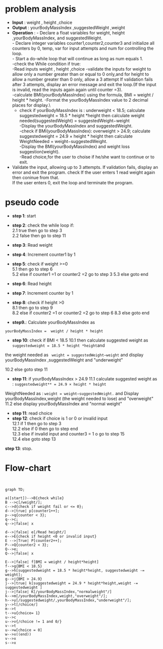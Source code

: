 # problem analysis 
- **Input** : weight , height ,choice
- **Output** : yourBodyMassIndex ,suggestedWeight ,weight
- **Operation** : - Declare a float  variables for weight, height ,yourBodyMassIndex, and suggestedWeight.\
                   - Declare integer variables counter1,counter2,counter3 and initialize all counters by 0, temp, var for input attempts and num for controlling the loop.\
                    - Start a do-while loop that will continue as long as num equals 1.\
                    -check the While condition if true:\
                    -Read inputs  weight , height ,choice
                    -validate the inputs for weight to allow only a number greater than or equal to 0 only,and for height to allow a number greater than 0 only, allow a 3 attempt If validation fails after 3 attempts, display an error message and exit the loop.(If the input is invalid, read the inputs again again until counter =3).\
-calculate BMI(yourBodyMassIndex) using the formula, BMI = weight / height * height.
 -Format the yourBodyMassIndex value to 2 decimal places for display.\
  - check if yourBodyMassIndex is : underweight < 18.5; calculate suggestedweight = 18.5 * height *height then calculate weight needed(suggestedWeight) = suggestedWeight−weight\
-Display the yourBodyMassIndex and suggestedWeight.\
-check if BMI(yourBodyMassIndex): overweight > 24.9; calculate suggestedweight = 24.9 × height * height then calculate WeightNeeded = weight−suggestedWeight.\
-Display the BMI(yourBodyMassIndex) and weight loss suggestion(weight).\
-Read choice,for the user to choise if he/she want to continue or to exit.
- Validate the input, allowing up to 3 attempts. If validation fails, display an error and exit the program.
 check If the user enters 1 read weight again then coninue from that.\
  If the user enters 0, exit the loop and terminate the program.

  
#  pseudo code

- **step 1**: start
- **step 2**: check the while loop if:\
   2.1 true then go to step 3\
   2.2 false then go to step 11
- **step 3**: Read weight
- **step 4**: Increment counter1 by 1
- **step 5**: check if weight >=0\
           5.1 then go to step 6\
           5.2 else if counter1 =1 or counter2 =2 go to step 3
           5.3 else goto end

- **step 6**: Read height
- **step 7**: Increment counter by 1
- **step 8**: check if height >0\
           8.1 then go to step 9\
           8.2 else if counter2 =1 or counter2 =2 go to step 6
           8.3 else goto end
- **step9.**: Calculate yourBodyMassIndex as
```
yourBodyMassIndex =  weight / height * height
```
- **step 10**: check  if BMI < 18.5
10.1 then calculate suggested weight as 
      ``` suggestedweight = 18.5 * height *height ```and
   
the weight needed as ``` weight = suggestedWeight−weight``` and display yourBodyMassIndex ,suggestedWeight and "underweight"

  10.2 else goto step 11

   
 - **step 11**:  if yourBodyMassIndex > 24.9
   11.1 calculate suggested weight as : ```suggestedweight** = 24.9 × height * height```

WeightNeeded as : ```weight = weight−suggestedWeight.``` and Display yourBodyMassIndex,weight (the weight needed to lose) and "overweight"
11.2 else display yourBodyMassIndex and "normal weight"
- **step 11**: read choice   
- **step 12**: check if choice is 1 or 0 or invalid input\
            12.1 if 1 then go to step 3\
            12.2 else if  0 then go to step end\
            12.3 else if  invalid input and counter3 = 1 o go to step 15\
            12.4 else goto step 13

**step 13**: stop.

 # Flow-chart


 

```mermaid


graph TD;

a([start])-->B{check while}
B -->c[/weight/];
c-->d{check if weight fail or <= 0};
d-->|true| p[counter1++];
p-->q{counter < 3};
q-->c;
q-->|false| x

d-->|false| e[/Read height/]
e-->E{check if height <0 or invalid input}
E -->|True| P[counter2++];
P-->Q{counter2 < 3};
Q-->e;
Q-->|false| x

E-->|false| f[BMI = weight / height*height]
f-->g{BMI < 18.5}
g-->h[suggestedweight = 18.5 * height*height, suggestedweight -= weight];
g-->j{BMI > 24.9}
j-->|true| k[suggestedweight = 24.9 * height*height,weight -= suggestedweight ]
j-->|false| K[/yourBodyMassIndex,"normalweight"/]
k-->m[/yourBodyMassIndex,weight,"overweight"/];
h-->y[/suggestedweight/,yourBodyMassIndex,"underweight"/];
y-->t[/choice/]
m-->t
t-->u{choice= 1}
u-->c
u-->v{/choice != 1 and 0/}
v-->t
u-->w[choice = 0]
w-->x((end))
v-->x
s-->x

```

